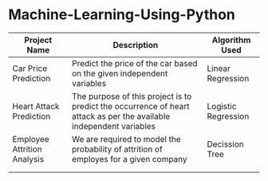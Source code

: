 # Machine-Learning-Using-Python


| Project Name  | Description  | Algorithm Used  |
| ------------ | ------------ | ------------ |
| Car Price Prediction  | Predict the price of the car based on the given independent variables  | Linear Regression  |
| Heart Attack Prediction  | The purpose of this project is to predict the occurrence of heart attack as per the available independent variables  | Logistic Regression  |
| Employee Attrition Analysis  | We are required to model the probability of attrition of employes for a given company  | Decission Tree  |
|   |   |   |
|   |   |   |
